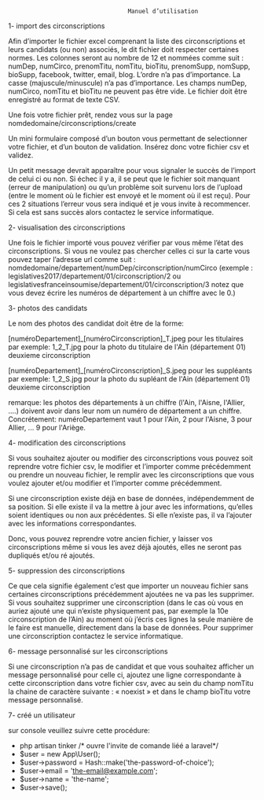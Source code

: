                                       Manuel d’utilisation

1- import des circonscriptions

Afin d’importer le fichier excel comprenant la liste des circonscriptions et leurs candidats (ou non) associés, le dit fichier doit respecter certaines normes.
Les colonnes seront au nombre de 12 et nommées comme suit : numDep, numCirco, prenomTitu, nomTitu, bioTitu, prenomSupp, nomSupp, bioSupp, facebook, twitter, email, blog.
L’ordre n’a pas d’importance. La casse (majuscule/minuscule) n’a pas d’importance.
Les champs numDep, numCirco, nomTitu et bioTitu ne peuvent pas être vide.
Le fichier doit être enregistré au format de texte CSV.

Une fois votre fichier prêt, rendez vous sur la page nomdedomaine/circonscriptions/create

Un mini formulaire composé d’un bouton vous permettant de selectionner votre fichier, et d’un bouton de validation. Insérez donc votre fichier csv et validez.

Un petit message devrait apparaître pour vous signaler le succès de l’import de celui ci ou non. Si échec il y a, il se peut que le fichier soit manquant (erreur de manipulation) ou qu’un problème soit survenu lors de l’upload (entre le moment où le fichier est envoyé et le moment où il est reçu). Pour ces 2 situations l’erreur vous sera indiqué et je vous invite à recommencer. Si cela est sans succès alors contactez le service informatique.


2- visualisation des circonscriptions

Une fois le fichier importé vous pouvez vérifier par vous même l’état des circonscriptions. Si vous ne voulez pas chercher celles ci sur la carte vous pouvez taper l’adresse url comme suit : nomdedomaine/departement/numDep/circonscription/numCirco
(exemple : legislatives2017/departement/01/circonscription/2
ou legislativesfranceinsoumise/departement/01/circonscription/3
notez que vous devez écrire les numéros de département à un chiffre avec le 0.)

3- photos des candidats

Le nom des photos des candidat doit être de la forme:

[numéroDepartement]_[numéroCirconscription]_T.jpeg pour les titulaires
  par exemple: 1_2_T.jpg
    pour la photo du titulaire de l'Ain (département 01) deuxieme circonscription


[numéroDepartement]_[numéroCirconscription]_S.jpeg pour les suppléants
  par exemple: 1_2_S.jpg
    pour la photo du supléant de l'Ain (département 01) deuxieme circonscription


remarque: les photos des départements à un chiffre (l'Ain, l'Aisne, l'Allier, ....) doivent avoir dans
          leur nom un numéro de département a un chiffre.
          Concrétement: numéroDepartement vaut 1 pour l'Ain, 2 pour l'Aisne, 3 pour Allier, ... 9
                        pour l'Ariège.


4- modification des circonscriptions

Si vous souhaitez ajouter ou modifier des circonscriptions vous pouvez soit reprendre votre fichier csv, le modifier et l’importer comme précédemment ou prendre un nouveau fichier, le remplir avec les circonscriptions que vous voulez ajouter et/ou modifier et l’importer comme précédemment.

Si une circonscription existe déjà en base de données, indépendemment de sa position. Si elle existe il va la mettre à jour avec les informations, qu’elles soient identiques ou non aux précédentes. Si elle n’existe pas, il va l’ajouter avec les informations correspondantes.

Donc, vous pouvez reprendre votre ancien fichier, y laisser vos circonscriptions même si vous les avez déjà ajoutés, elles ne seront pas dupliqués et/ou ré ajoutés.


5- suppression des circonscriptions

Ce que cela signifie également c’est que importer un nouveau fichier sans certaines circonscriptions précédemment ajoutées ne va pas les supprimer.
Si vous souhaitez supprimer une circonscription (dans le cas où vous en auriez ajouté une qui n’existe physiquement pas, par exemple la 10e circonscription de l’Ain) au moment où j’écris ces lignes la seule manière de le faire est manuelle, directement dans la base de données. Pour supprimer une circonscription contactez le service informatique.


6- message personnalisé sur les circonscriptions

Si une circonscription n’a pas de candidat et que vous souhaitez afficher un message personnalisé pour celle ci, ajoutez une ligne correspondante à cette circonscription dans votre fichier csv, avec au sein du champ nomTitu la chaine de caractère suivante : « noexist » et dans le champ bioTitu votre message personnalisé.


7- créé un utilisateur

sur console veuillez suivre cette procédure:
  - php artisan tinker /* ouvre l'invite de comande liéé a laravel*/
  - $user = new App\User();
  - $user->password = Hash::make('the-password-of-choice');
  - $user->email = 'the-email@example.com';
  - $user->name = 'the-name';
  - $user->save();
